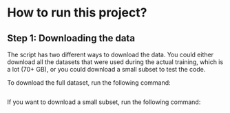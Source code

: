 # How to run this project?

## Step 1: Downloading the data 

The script has two different ways to download the data. You could either download all the datasets that were used during the actual
training, which is a lot (70+ GB), or you could download a small subset to test the code. 

To download the full dataset, run the following command:

```bash
```

If you want to download a small subset, run the following command:

```bash
```